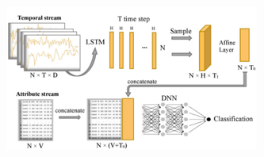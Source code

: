 ![xingzhi](https://github.com/Mooozer/Data-driven-Insights-from-Wearable-Technologies/blob/main/network_structure.jpg)
